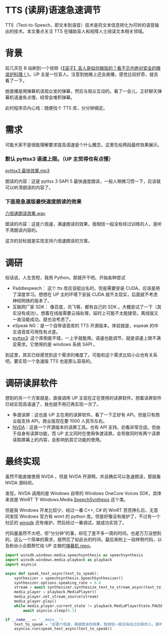 # TTS (读屏)语速急速调节

TTS（Text-to-Speech，即文本到语音）技术是将文本信息转化为可听的语音输出的技术。本文重点关注 TTS 在辅助盲人和视障人士阅读文本相关领域。

# 背景

前几天在 B 站刷到一个视频《[【诺子】盲人是如何做饭的？看不见也绝对安全的微波炉料理！](https://www.bilibili.com/video/BV1m94y1Y7Qj/)》。UP 主是一位盲人。注意到她晚上还会直播，感觉比较好奇，就去看了一下。

她直播是用弹幕机读观众发的弹幕，然后与观众互动的。看了一会儿，正好聊天弹幕机语速有点慢，经常会堆积弹幕。

此时程序员内心戏：随便找个 TTS 库，分分钟搞定。

# 需求

可能大家不是很能理解要求提高语速是个什么概念。这里先给两段最终效果展示。

### 默认 pyttsx3 语速上限。（UP 主觉得也有点慢）

[pyttsx3 最快效果.mp3](/media/pyttsx3.mp3)

朗读的内容：这是 pyttsx 3 SAPI 5 最快速度朗读，一般人稍微习惯一下，应该就可以听清朗读的内容了。

### 下面是急速版最快速度朗读的效果

[六倍速朗读效果.wav](/media/6-faster.wav)

朗读的内容：这是六倍速，满速朗读的效果，我相信一般没有经过训练的人，是听不清朗读内容的。

这次的目标就是实现支持六倍速朗读的方案。

# 调研

俗话说，人生苦短，我用 Python。那就开干吧。开始各种尝试

- Paddlespeech： 这个 tts 库应该挺出名的，但是需要安装 CUDA。应该是用了深度学习。想想在 UP 主的环境下安装 CUDA 就不太现实，后面就不考虑神经网络的版本了。
- 互联网厂家 SDK： 像百度，讯飞等，都有自己的 SDK 。大概尝试了一下（其实没有成功）。想着在线版需要云端处理，延时上可能不太能接受。离线版又一直没能成功。就也没考虑了。
- eSpeak NG：是一个自带语音库的 TTS 开源版本。体验就是，espeak 的中文语音库可用性有点差。
- [pyttsx3](https://pypi.org/project/pyttsx3/): 这个库倒是不错，一上手就能用。语速也能调节，就是语速上限不满足需求。它使用的是 windows 系统 SAPI 。

到这里，其实已经感觉到这个需求的难度了。可能和这个需求比较小众也有关系吧。要实现一个急速版 TTS 也是那么容易的。

# 调研读屏软件

想到的另一个方案就是，直接调用 UP 主现在正在使用的读屏软件。想着读屏软件已经实现高语速了，我也就不用已再实现一次了。

- 争渡读屏：这也是 UP 主在用的读屏软件。看了一下正好有 API。但是只有商业版支持 API。商业版现在要 1000 人民币左右。
- [NVDA](https://github.com/nvaccess/nvda)：这是一个开源版本的读屏工具。也有 API 支持。初看非常合适。但由于自身有读屏功能，而 UP 主又同时在使用争渡读屏。会导致同时有两个读屏读取屏幕上的内容，会影响到其它功能的使用。

# 最终实现

虽然不能直接使用 NVDA ，但是 NVDA 开源啊。并且确实可以急速朗读，那就看 NVDA 源码呗。

发现，NVDA 调用的是 Windows 自带的 Windows OneCore Voices SDK，具体来说是 WinRT 下 Windows.Media.[SpeechSynthesis](https://learn.microsoft.com/en-us/uwp/api/windows.media.speechsynthesis.speechsynthesizer?view=winrt-22621) 这个类。

但是我 Windows 开发比较少，经过一番 C++, C# 的 WinRT 苦苦挣扎后，无意间发现 Windows 官方有 winrt 的 python 库。但是好像没有维护了，不过有一个社区的 [winsdk](https://pypi.org/project/winsdk/) 还有维护。然后经过一番调试，就成功实现了。

代码量虽然不大吧，但“分分钟”的事，却花了差不多一周的时间，也是万万没想到的。这么一个简单的需求，居然花了如此长的时间。最后来附上一段样例代码，以及粉丝小企鹅帮忙给 UP 主做的[弹幕机 repo](https://github.com/xqe2011/danmuji)。

```python
import winsdk.windows.media.speechsynthesis as speechsynthesis
import winsdk.windows.media.playback as playback
import asyncio

async def speak_text_async(text_to_speak):
    synthesizer = speechsynthesis.SpeechSynthesizer()
    synthesizer.options.speaking_rate = 6.0
    stream = await synthesizer.synthesize_text_to_stream_async(text_to_speak)
    media_player = playback.MediaPlayer()
    media_player.set_stream_source(stream)
    media_player.play()
    while media_player.current_state != playback.MediaPlayerState.PAUSED:
        await asyncio.sleep(0.1)

if __name__ == '__main__':
    text_to_speak = "这是六倍速，满速朗读的效果，我相信一般没有经过训练的人，是听不清朗读内容的。"
    asyncio.run(speak_text_async(text_to_speak))
```

